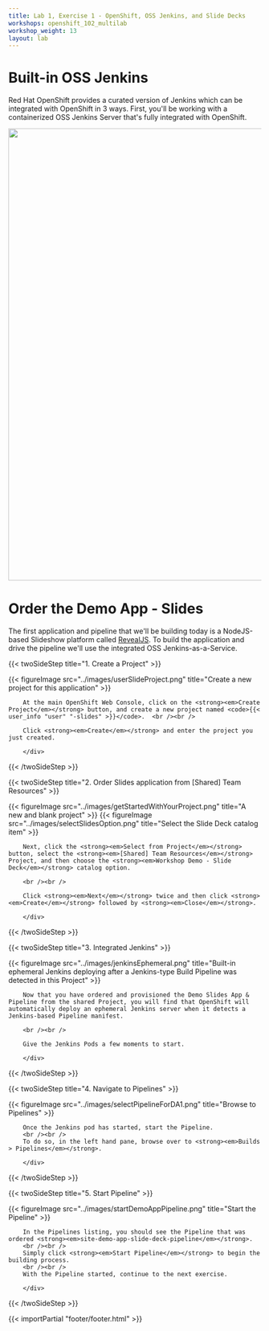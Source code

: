 ```yaml
---
title: Lab 1, Exercise 1 - OpenShift, OSS Jenkins, and Slide Decks
workshops: openshift_102_multilab
workshop_weight: 13
layout: lab
---
```


# Built-in OSS Jenkins
Red Hat OpenShift provides a curated version of Jenkins which can be integrated with OpenShift in 3 ways.  First, you'll be working with a containerized OSS Jenkins Server that's fully integrated with OpenShift.

<img src="../images/jenkins_integrated.png" width="900" />

# Order the Demo App - Slides
The first application and pipeline that we'll be building today is a NodeJS-based Slideshow platform called [RevealJS][1].
To build the application and drive the pipeline we'll use the integrated OSS Jenkins-as-a-Service.

{{< twoSideStep title="1. Create a Project" >}}
        <div class="col-sm-12 col-lg-8">
                {{< figureImage src="../images/userSlideProject.png" title="Create a new project for this application" >}}
        </div>
        <div class="col-sm-12 col-lg-4">

        At the main OpenShift Web Console, click on the <strong><em>Create Project</em></strong> button, and create a new project named <code>{{< user_info "user" "-slides" >}}</code>.  <br /><br />

        Click <strong><em>Create</em></strong> and enter the project you just created.

        </div>
{{< /twoSideStep >}}

{{< twoSideStep title="2. Order Slides application from [Shared] Team Resources" >}}
        <div class="col-sm-12 col-lg-8">
                {{< figureImage src="../images/getStartedWithYourProject.png" title="A new and blank project" >}}
                {{< figureImage src="../images/selectSlidesOption.png" title="Select the Slide Deck catalog item" >}}
        </div>
        <div class="col-sm-12 col-lg-4">

        Next, click the <strong><em>Select from Project</em></strong> button, select the <strong><em>[Shared] Team Resources</em></strong> Project, and then choose the <strong><em>Workshop Demo - Slide Deck</em></strong> catalog option.

        <br /><br />

        Click <strong><em>Next</em></strong> twice and then click <strong><em>Create</em></strong> followed by <strong><em>Close</em></strong>.

        </div>
{{< /twoSideStep >}}

{{< twoSideStep title="3. Integrated Jenkins" >}}
        <div class="col-sm-12 col-lg-8">
                {{< figureImage src="../images/jenkinsEphemeral.png" title="Built-in ephemeral Jenkins deploying after a Jenkins-type Build Pipeline was detected in this Project" >}}
        </div>
        <div class="col-sm-12 col-lg-4">

        Now that you have ordered and provisioned the Demo Slides App & Pipeline from the shared Project, you will find that OpenShift will automatically deploy an ephemeral Jenkins server when it detects a Jenkins-based Pipeline manifest.

        <br /><br />

        Give the Jenkins Pods a few moments to start.

        </div>
{{< /twoSideStep >}}

{{< twoSideStep title="4. Navigate to Pipelines" >}}
        <div class="col-sm-12 col-lg-8">
                {{< figureImage src="../images/selectPipelineForDA1.png" title="Browse to Pipelines" >}}
        </div>
        <div class="col-sm-12 col-lg-4">

        Once the Jenkins pod has started, start the Pipeline.
        <br /><br />
        To do so, in the left hand pane, browse over to <strong><em>Builds > Pipelines</em></strong>.

        </div>
{{< /twoSideStep >}}

{{< twoSideStep title="5. Start Pipeline" >}}
        <div class="col-sm-12 col-lg-8">
                {{< figureImage src="../images/startDemoAppPipeline.png" title="Start the Pipeline" >}}
        </div>
        <div class="col-sm-12 col-lg-4">

        In the Pipelines listing, you should see the Pipeline that was ordered <strong><em>site-demo-app-slide-deck-pipeline</em></strong>.  
        <br /><br />
        Simply click <strong><em>Start Pipeline</em></strong> to begin the building process.
        <br /><br />
        With the Pipeline started, continue to the next exercise.

        </div>
{{< /twoSideStep >}}

[1]: https://revealjs.com/

{{< importPartial "footer/footer.html" >}}
